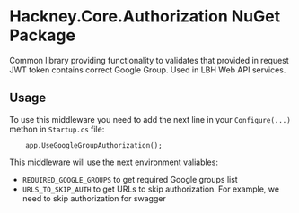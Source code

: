 ﻿# Hackney.Core.Authorization NuGet Package
Common library providing functionality to validates that provided in request JWT token contains correct Google Group. Used in LBH Web API services.

## Usage

To use this middleware you need to add the next line in your `Configure(...)` methon in `Startup.cs` file:
    
	    app.UseGoogleGroupAuthorization();
	
This middleware will use the next environment valiables:  
*  `REQUIRED_GOOGLE_GROUPS` to get required Google groups list
*  `URLS_TO_SKIP_AUTH` to get URLs to skip authorization. For example, we need to skip authorization for swagger 

